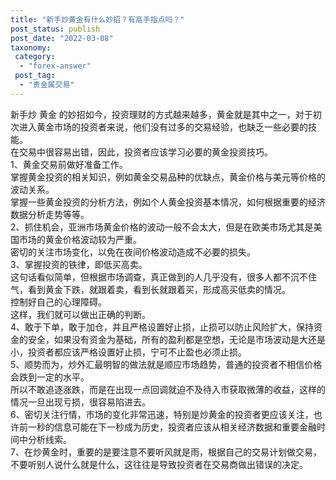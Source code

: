```yaml
---
title: "新手炒黄金有什么妙招？有高手指点吗？"
post_status: publish
post_date: "2022-03-08"
taxonomy:
 category: 
  - "forex-answer"
 post_tag: 
  - "贵金属交易"
---
```


新手炒 黄金 的妙招如今，投资理财的方式越来越多，黄金就是其中之一，对于初次进入黄金市场的投资者来说，他们没有过多的交易经验，也缺乏一些必要的技能。  
在交易中很容易出错，因此，投资者应该学习必要的黄金投资技巧。  
1、黄金交易前做好准备工作。  
掌握黄金投资的相关知识，例如黄金交易品种的优缺点，黄金价格与美元等价格的波动关系。  
掌握一些黄金投资的分析方法，例如个人黄金投资基本情况，如何根据重要的经济数据分析走势等等。  
2、抓住机会，亚洲市场黄金价格的波动一般不会太大，但是在欧美市场尤其是美国市场的黄金价格波动较为严重。  
密切的关注市场变化，以免在夜间价格波动造成不必要的损失。  
3、掌握投资的铁律，即低买高卖。  
这句话看似简单，但根据市场调查，真正做到的人几乎没有，很多人都不沉不住气，看到黄金下跌，就跟着卖，看到长就跟着买，形成高买低卖的情况。  
控制好自己的心理障碍。  
这样，我们就可以做出正确的判断。  
4、敢于下单，敢于加仓，并且严格设置好止损，止损可以防止风险扩大，保持资金的安全，如果没有资金为基础，所有的盈利都是空想，无论是市场波动是大还是小，投资者都应该严格设置好止损，宁可不止盈也必须止损。  
5、顺势而为，炒外汇最明智的做法就是顺应市场趋势，普通的投资者不相信价格会跌到一定的水平。  
所以不敢追逐涨跌，而是在出现一点回调就迫不及待入市获取微薄的收益，这样的情况一旦出现亏损，很容易陷进去。  
6、密切关注行情，市场的变化非常迅速，特别是炒黄金的投资者更应该关注，也许前一秒的信息可能在下一秒成为历史，投资者应该从相关经济数据和重要金融时间中分析线索。  
7、在炒黄金时，重要的是要注意不要听风就是雨，根据自己的交易计划做交易，不要听别人说什么就是什么，这往往是导致投资者在交易商做出错误的决定。
